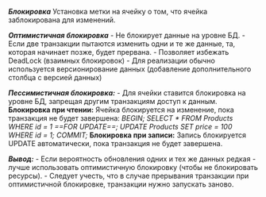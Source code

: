 
***Блокировка*** 
	Установка метки на ячейку о том, что ячейка заблокирована для изменений.

***Оптимистичная блокировка***
	- Не блокирует данные на уровне БД.
	- Если две транзакции пытаются изменить одни и те же данные, та, которая начинает позже, будет прервана.
	- Позволяет избежать DeadLock (взаимных блокировок)
	- Для реализации обычно используется версионирование данных (добавление дополнительного столбца с версией данных)

***Пессимистичная блокировка:***
	- Для ячейки ставится блокировка на уровне БД, запрещая другим транзакциям доступ к данным.
		**Блокировка при чтении:**
			Ячейка блокируется на изменение, пока транзакция не будет завершена:
			_BEGIN;
			SELECT * FROM Products WHERE id = 1 ==FOR UPDATE==;
			UPDATE Products SET price = 100 WHERE id = 1;
			COMMIT;_
		**Блокировка при записи:**
			Запись блокируется UPDATE автоматически, пока транзакция не будет завершена.

***Вывод:***
	- Если вероятность обновления одних и тех же данных редкая - лучше использовать оптимистичную блокировку (чтобы не блокировать ресурсы).
	- Следует учесть, что в случае прерывания транзакции при оптимистичной блокировке, транзакции нужно запускать заново.